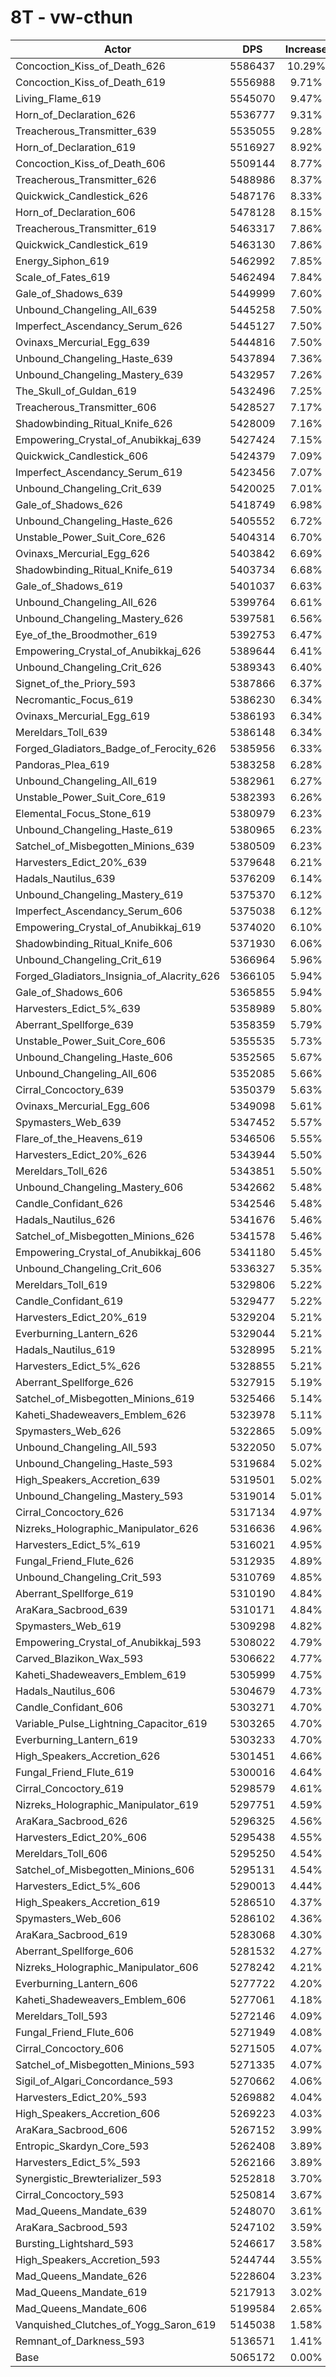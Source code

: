 # 8T - vw-cthun
| Actor | DPS | Increase |
|---|:---:|:---:|
|Concoction_Kiss_of_Death_626|5586437|10.29%|
|Concoction_Kiss_of_Death_619|5556988|9.71%|
|Living_Flame_619|5545070|9.47%|
|Horn_of_Declaration_626|5536777|9.31%|
|Treacherous_Transmitter_639|5535055|9.28%|
|Horn_of_Declaration_619|5516927|8.92%|
|Concoction_Kiss_of_Death_606|5509144|8.77%|
|Treacherous_Transmitter_626|5488986|8.37%|
|Quickwick_Candlestick_626|5487176|8.33%|
|Horn_of_Declaration_606|5478128|8.15%|
|Treacherous_Transmitter_619|5463317|7.86%|
|Quickwick_Candlestick_619|5463130|7.86%|
|Energy_Siphon_619|5462992|7.85%|
|Scale_of_Fates_619|5462494|7.84%|
|Gale_of_Shadows_639|5449999|7.60%|
|Unbound_Changeling_All_639|5445258|7.50%|
|Imperfect_Ascendancy_Serum_626|5445127|7.50%|
|Ovinaxs_Mercurial_Egg_639|5444816|7.50%|
|Unbound_Changeling_Haste_639|5437894|7.36%|
|Unbound_Changeling_Mastery_639|5432957|7.26%|
|The_Skull_of_Guldan_619|5432496|7.25%|
|Treacherous_Transmitter_606|5428527|7.17%|
|Shadowbinding_Ritual_Knife_626|5428009|7.16%|
|Empowering_Crystal_of_Anubikkaj_639|5427424|7.15%|
|Quickwick_Candlestick_606|5424379|7.09%|
|Imperfect_Ascendancy_Serum_619|5423456|7.07%|
|Unbound_Changeling_Crit_639|5420025|7.01%|
|Gale_of_Shadows_626|5418749|6.98%|
|Unbound_Changeling_Haste_626|5405552|6.72%|
|Unstable_Power_Suit_Core_626|5404314|6.70%|
|Ovinaxs_Mercurial_Egg_626|5403842|6.69%|
|Shadowbinding_Ritual_Knife_619|5403734|6.68%|
|Gale_of_Shadows_619|5401037|6.63%|
|Unbound_Changeling_All_626|5399764|6.61%|
|Unbound_Changeling_Mastery_626|5397581|6.56%|
|Eye_of_the_Broodmother_619|5392753|6.47%|
|Empowering_Crystal_of_Anubikkaj_626|5389644|6.41%|
|Unbound_Changeling_Crit_626|5389343|6.40%|
|Signet_of_the_Priory_593|5387866|6.37%|
|Necromantic_Focus_619|5386230|6.34%|
|Ovinaxs_Mercurial_Egg_619|5386193|6.34%|
|Mereldars_Toll_639|5386148|6.34%|
|Forged_Gladiators_Badge_of_Ferocity_626|5385956|6.33%|
|Pandoras_Plea_619|5383258|6.28%|
|Unbound_Changeling_All_619|5382961|6.27%|
|Unstable_Power_Suit_Core_619|5382393|6.26%|
|Elemental_Focus_Stone_619|5380979|6.23%|
|Unbound_Changeling_Haste_619|5380965|6.23%|
|Satchel_of_Misbegotten_Minions_639|5380509|6.23%|
|Harvesters_Edict_20%_639|5379648|6.21%|
|Hadals_Nautilus_639|5376209|6.14%|
|Unbound_Changeling_Mastery_619|5375370|6.12%|
|Imperfect_Ascendancy_Serum_606|5375038|6.12%|
|Empowering_Crystal_of_Anubikkaj_619|5374020|6.10%|
|Shadowbinding_Ritual_Knife_606|5371930|6.06%|
|Unbound_Changeling_Crit_619|5366964|5.96%|
|Forged_Gladiators_Insignia_of_Alacrity_626|5366105|5.94%|
|Gale_of_Shadows_606|5365855|5.94%|
|Harvesters_Edict_5%_639|5358989|5.80%|
|Aberrant_Spellforge_639|5358359|5.79%|
|Unstable_Power_Suit_Core_606|5355535|5.73%|
|Unbound_Changeling_Haste_606|5352565|5.67%|
|Unbound_Changeling_All_606|5352085|5.66%|
|Cirral_Concoctory_639|5350379|5.63%|
|Ovinaxs_Mercurial_Egg_606|5349098|5.61%|
|Spymasters_Web_639|5347452|5.57%|
|Flare_of_the_Heavens_619|5346506|5.55%|
|Harvesters_Edict_20%_626|5343944|5.50%|
|Mereldars_Toll_626|5343851|5.50%|
|Unbound_Changeling_Mastery_606|5342662|5.48%|
|Candle_Confidant_626|5342546|5.48%|
|Hadals_Nautilus_626|5341676|5.46%|
|Satchel_of_Misbegotten_Minions_626|5341578|5.46%|
|Empowering_Crystal_of_Anubikkaj_606|5341180|5.45%|
|Unbound_Changeling_Crit_606|5336327|5.35%|
|Mereldars_Toll_619|5329806|5.22%|
|Candle_Confidant_619|5329477|5.22%|
|Harvesters_Edict_20%_619|5329204|5.21%|
|Everburning_Lantern_626|5329044|5.21%|
|Hadals_Nautilus_619|5328995|5.21%|
|Harvesters_Edict_5%_626|5328855|5.21%|
|Aberrant_Spellforge_626|5327915|5.19%|
|Satchel_of_Misbegotten_Minions_619|5325466|5.14%|
|Kaheti_Shadeweavers_Emblem_626|5323978|5.11%|
|Spymasters_Web_626|5322865|5.09%|
|Unbound_Changeling_All_593|5322050|5.07%|
|Unbound_Changeling_Haste_593|5319684|5.02%|
|High_Speakers_Accretion_639|5319501|5.02%|
|Unbound_Changeling_Mastery_593|5319014|5.01%|
|Cirral_Concoctory_626|5317134|4.97%|
|Nizreks_Holographic_Manipulator_626|5316636|4.96%|
|Harvesters_Edict_5%_619|5316021|4.95%|
|Fungal_Friend_Flute_626|5312935|4.89%|
|Unbound_Changeling_Crit_593|5310769|4.85%|
|Aberrant_Spellforge_619|5310190|4.84%|
|AraKara_Sacbrood_639|5310171|4.84%|
|Spymasters_Web_619|5309298|4.82%|
|Empowering_Crystal_of_Anubikkaj_593|5308022|4.79%|
|Carved_Blazikon_Wax_593|5306622|4.77%|
|Kaheti_Shadeweavers_Emblem_619|5305999|4.75%|
|Hadals_Nautilus_606|5304679|4.73%|
|Candle_Confidant_606|5303271|4.70%|
|Variable_Pulse_Lightning_Capacitor_619|5303265|4.70%|
|Everburning_Lantern_619|5303233|4.70%|
|High_Speakers_Accretion_626|5301451|4.66%|
|Fungal_Friend_Flute_619|5300016|4.64%|
|Cirral_Concoctory_619|5298579|4.61%|
|Nizreks_Holographic_Manipulator_619|5297751|4.59%|
|AraKara_Sacbrood_626|5296325|4.56%|
|Harvesters_Edict_20%_606|5295438|4.55%|
|Mereldars_Toll_606|5295250|4.54%|
|Satchel_of_Misbegotten_Minions_606|5295131|4.54%|
|Harvesters_Edict_5%_606|5290013|4.44%|
|High_Speakers_Accretion_619|5286510|4.37%|
|Spymasters_Web_606|5286102|4.36%|
|AraKara_Sacbrood_619|5283068|4.30%|
|Aberrant_Spellforge_606|5281532|4.27%|
|Nizreks_Holographic_Manipulator_606|5278242|4.21%|
|Everburning_Lantern_606|5277722|4.20%|
|Kaheti_Shadeweavers_Emblem_606|5277061|4.18%|
|Mereldars_Toll_593|5272146|4.09%|
|Fungal_Friend_Flute_606|5271949|4.08%|
|Cirral_Concoctory_606|5271505|4.07%|
|Satchel_of_Misbegotten_Minions_593|5271335|4.07%|
|Sigil_of_Algari_Concordance_593|5270662|4.06%|
|Harvesters_Edict_20%_593|5269882|4.04%|
|High_Speakers_Accretion_606|5269223|4.03%|
|AraKara_Sacbrood_606|5267152|3.99%|
|Entropic_Skardyn_Core_593|5262408|3.89%|
|Harvesters_Edict_5%_593|5262166|3.89%|
|Synergistic_Brewterializer_593|5252818|3.70%|
|Cirral_Concoctory_593|5250814|3.67%|
|Mad_Queens_Mandate_639|5248070|3.61%|
|AraKara_Sacbrood_593|5247102|3.59%|
|Bursting_Lightshard_593|5246617|3.58%|
|High_Speakers_Accretion_593|5244744|3.55%|
|Mad_Queens_Mandate_626|5228604|3.23%|
|Mad_Queens_Mandate_619|5217913|3.02%|
|Mad_Queens_Mandate_606|5199584|2.65%|
|Vanquished_Clutches_of_Yogg_Saron_619|5145038|1.58%|
|Remnant_of_Darkness_593|5136571|1.41%|
|Base|5065172|0.00%|
